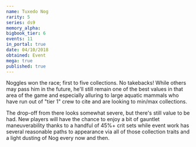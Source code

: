 ```yaml
---
name: Tuxedo Nog
rarity: 5
series: ds9
memory_alpha:
bigbook_tier: 6
events: 11
in_portal: true
date: 04/10/2018
obtained: Event
mega: true
published: true
---
```


Noggles won the race; first to five collections. No takebacks! While others may pass him in the future, he'll still remain one of the best values in that area of the game and especially alluring to large aquatic mammals who have run out of "tier 1" crew to cite and are looking to min/max collections.

The drop-off from there looks somewhat severe, but there's still value to be had. New players will have the chance to enjoy a bit of gauntlet maneuverability thanks to a handful of 45%+ crit sets while event work has several reasonable paths to appearance via all of those collection traits and a light dusting of Nog every now and then.
